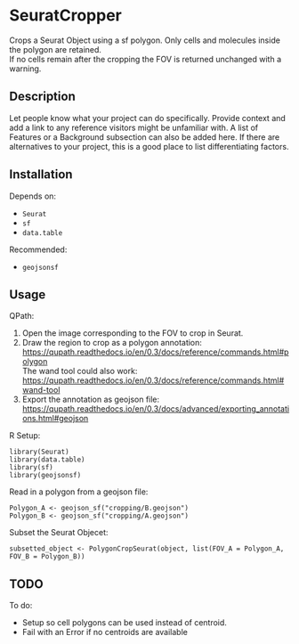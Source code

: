 # SeuratCropper
Crops a Seurat Object using a sf polygon. Only cells and molecules inside the polygon are retained. \
If no cells remain after the cropping the FOV is returned unchanged with a warning.

## Description
Let people know what your project can do specifically. Provide context and add a link to any reference visitors might be unfamiliar with. A list of Features or a Background subsection can also be added here. If there are alternatives to your project, this is a good place to list differentiating factors.

## Installation
Depends on:
- `Seurat`
- `sf`
- `data.table`

Recommended:
- `geojsonsf`

## Usage

QPath:
1) Open the image corresponding to the FOV to crop in Seurat.
2) Draw the region to crop as a polygon annotation: \
https://qupath.readthedocs.io/en/0.3/docs/reference/commands.html#polygon \
The wand tool could also work: \
https://qupath.readthedocs.io/en/0.3/docs/reference/commands.html#wand-tool
3) Export the annotation as geojson file: \
https://qupath.readthedocs.io/en/0.3/docs/advanced/exporting_annotations.html#geojson

R Setup:
```
library(Seurat)
library(data.table)
library(sf)
library(geojsonsf)
```

Read in a polygon from a geojson file:
```
Polygon_A <- geojson_sf("cropping/B.geojson")
Polygon_B <- geojson_sf("cropping/A.geojson")
```

Subset the Seurat Objecet:
```
subsetted_object <- PolygonCropSeurat(object, list(FOV_A = Polygon_A, FOV_B = Polygon_B))
```

## TODO
To do:
- Setup so cell polygons can be used instead of centroid.
- Fail with an Error if no centroids are available


